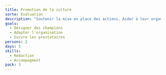 ```yaml
---
title: Promotion de la culture
sorte: Evaluation
description: "Soutenir la mise en place des actions. Aider à leur organisation, modalités, promotion..."
goals:
  - Désigner des champions
  - Adapter l'organisation
  - Suivre les prestataires
persons: 2
days: 3
skills:
  - Rédaction
  - Accompagment
pack: 3
---
```


